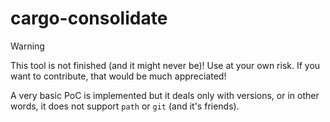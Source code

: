# cargo-consolidate

> [!WARNING]
> This tool is not finished (and it might never be)!
> Use at your own risk. If you want to contribute, that would be much appreciated!

A very basic PoC is implemented but it deals only with versions,
or in other words, it does not support `path` or `git` (and it's friends).
